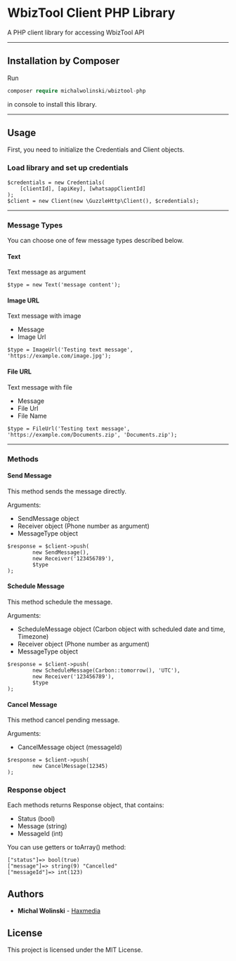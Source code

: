 # WbizTool Client PHP Library

A PHP client library for accessing WbizTool API

---
## Installation by Composer
Run
```php   
composer require michalwolinski/wbiztool-php
``` 
in console to install this library.

---

## Usage

First, you need to initialize the Credentials and Client objects.

### Load library and set up credentials

```
$credentials = new Credentials(
    [clientId], [apiKey], [whatsappClientId]
);
$client = new Client(new \GuzzleHttp\Client(), $credentials);
```

---

### Message Types

You can choose one of few message types described below.

#### Text

Text message as argument

```
$type = new Text('message content');
```

#### Image URL

Text message with image

 - Message
 - Image Url

```
$type = ImageUrl('Testing text message', 'https://example.com/image.jpg');
```

#### File URL

Text message with file

 - Message
 - File Url
 - File Name

```
$type = FileUrl('Testing text message', 'https://example.com/Documents.zip', 'Documents.zip');
```

---

### Methods

#### Send Message

This method sends the message directly.

Arguments:
 - SendMessage object
 - Receiver object (Phone number as argument)
 - MessageType object

```
$response = $client->push(
        new SendMessage(),
        new Receiver('123456789'),
        $type
);
```

#### Schedule Message

This method schedule the message.

Arguments:
 - ScheduleMessage object (Carbon object with scheduled date and time, Timezone)
 - Receiver object (Phone number as argument)
 - MessageType object

```
$response = $client->push(
        new ScheduleMessage(Carbon::tomorrow(), 'UTC'),
        new Receiver('123456789'),
        $type
);
```

#### Cancel Message

This method cancel pending message.

Arguments:
 - CancelMessage object (messageId)

```
$response = $client->push(
        new CancelMessage(12345)
);
```

### Response object

Each methods returns Response object, that contains:
 - Status (bool)
 - Message (string)
 - MessageId (int)
 
You can use getters or toArray() method:

```
["status"]=> bool(true)
["message"]=> string(9) "Cancelled"
["messageId"]=> int(123)
```

## Authors

* **Michal Wolinski** - [Haxmedia](https://haxmedia.pl)

## License

This project is licensed under the MIT License.